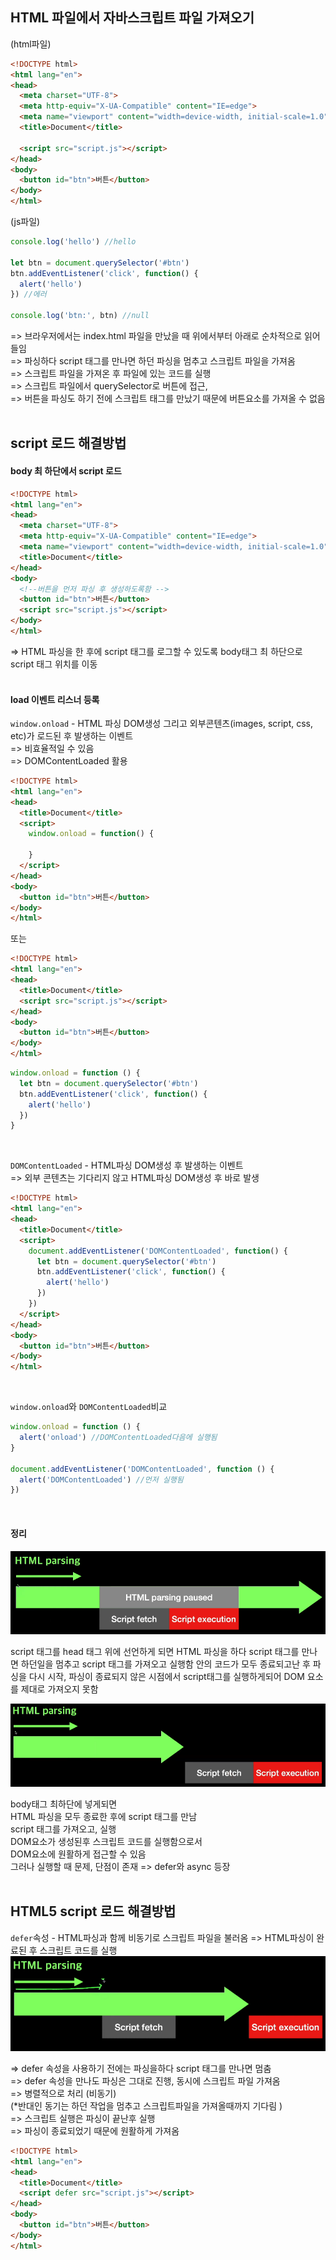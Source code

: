 ## HTML 파일에서 자바스크립트 파일 가져오기 

(html파일)
```html
<!DOCTYPE html>
<html lang="en">
<head>
  <meta charset="UTF-8">
  <meta http-equiv="X-UA-Compatible" content="IE=edge">
  <meta name="viewport" content="width=device-width, initial-scale=1.0">
  <title>Document</title>

  <script src="script.js"></script> 
</head>
<body>
  <button id="btn">버튼</button>
</body>
</html>
```
(js파일)
```javascript
console.log('hello') //hello 

let btn = document.querySelector('#btn')
btn.addEventListener('click', function() {
  alert('hello')
}) //에러 

console.log('btn:', btn) //null

```
=> 브라우저에서는 index.html 파일을 만났을 때 위에서부터 아래로 순차적으로 읽어들임 <br/>
=> 파싱하다 script 태그를 만나면 하던 파싱을 멈추고 스크립트 파일을 가져옴 <br/>
=> 스크립트 파일을 가져온 후 파일에 있는 코드를 실행 <br/>
=> 스크립트 파일에서 querySelector로 버튼에 접근, <br/>
=> 버튼을 파싱도 하기 전에 스크립트 태그를 만났기 때문에 버튼요소를 가져올 수 없음 <br/><br/>

## script 로드 해결방법 

#### body 최 하단에서 script 로드 
```html
<!DOCTYPE html>
<html lang="en">
<head>
  <meta charset="UTF-8">
  <meta http-equiv="X-UA-Compatible" content="IE=edge">
  <meta name="viewport" content="width=device-width, initial-scale=1.0">
  <title>Document</title>
</head>
<body>
  <!--버튼을 먼저 파싱 후 생성하도록함 -->
  <button id="btn">버튼</button> 
  <script src="script.js"></script> 
</body>
</html>
```
=> HTML 파싱을 한 후에 script 태그를 로그할 수 있도록 body태그 최 하단으로 script 태그 위치를 이동 <br/><br/>

#### load 이벤트 리스너 등록 

`window.onload` - HTML 파싱 DOM생성 그리고 외부콘텐츠(images, script, css, etc)가 로드된 후 발생하는 이벤트 <br/>
=> 비효율적일 수 있음 <br/>
=> DOMContentLoaded 활용 
```html
<!DOCTYPE html>
<html lang="en">
<head>
  <title>Document</title>
  <script>
    window.onload = function() {

    }
  </script> 
</head>
<body>
  <button id="btn">버튼</button> 
</body>
</html>
```
또는 
```html
<!DOCTYPE html>
<html lang="en">
<head>
  <title>Document</title>
  <script src="script.js"></script> 
</head>
<body>
  <button id="btn">버튼</button>
</body>
</html>
```
```javascript
window.onload = function () {
  let btn = document.querySelector('#btn')
  btn.addEventListener('click', function() {
    alert('hello')
  }) 
}
```
<br/>

`DOMContentLoaded` - HTML파싱 DOM생성 후 발생하는 이벤트 <br/>
=> 외부 콘텐츠는 기다리지 않고 HTML파싱 DOM생성 후 바로 발생
```html
<!DOCTYPE html>
<html lang="en">
<head>
  <title>Document</title>
  <script>
    document.addEventListener('DOMContentLoaded', function() {
      let btn = document.querySelector('#btn')
      btn.addEventListener('click', function() {
        alert('hello')
      }) 
    })
  </script> 
</head>
<body>
  <button id="btn">버튼</button> 
</body>
</html>
```
<br/>

`window.onload`와 `DOMContentLoaded`비교
```javascript
window.onload = function () {
  alert('onload') //DOMContentLoaded다음에 실행됨 
}

document.addEventListener('DOMContentLoaded', function () {
  alert('DOMContentLoaded') //먼저 실행됨 
}) 
```
<br/>

#### 정리 

<img src="https://github.com/7581058/note/blob/main/001/img/3-1.PNG?raw=true" alt="3-1-1" />

script 태그를  head 태그 위에 선언하게 되면 
HTML 파싱을 하다 script 태그를 만나면 
하던일을 멈추고 script 태그를 가져오고 실행함 
안의 코드가 모두 종료되고난 후 파싱을 다시 시작,
파싱이 종료되지 않은 시점에서 script태그를 실행하게되어
DOM 요소를 제대로 가져오지 못함  

<img src="https://github.com/7581058/note/blob/main/001/img/3-2.PNG?raw=true" alt="3-1-2" />

body태그 최하단에 넣게되면 <br/>
HTML 파싱을 모두 종료한 후에 script 태그를 만남 <br/> 
script 태그를 가져오고, 실행 <br/>
DOM요소가 생성된후 스크립트 코드를 실행함으로서 <br/>
DOM요소에 원활하게 접근할 수 있음 <br/>
그러나 실행할 때 문제, 단점이 존재 => defer와 async 등장 <br/><br/>

## HTML5 script 로드 해결방법 

`defer`속성 - HTML파싱과 함께 비동기로 스크립트 파일을 불러옴 
=> HTML파싱이 완료된 후 스크립트 코드를 실행 <br/>
<img src="https://github.com/7581058/note/blob/main/001/img/3-3.PNG?raw=true" alt="3-1-3" />

=> defer 속성을 사용하기 전에는 파싱을하다 script 태그를 만나면 멈춤 <br/>
=> defer 속성을 만나도 파싱은 그대로 진행, 동시에 스크립트 파일 가져옴 <br/>
=> 병렬적으로 처리 (비동기) <br/>
(*반대인 동기는 하던 작업을 멈추고 스크립트파일을 가져올때까지 기다림 ) <br/>
=> 스크립트 실행은 파싱이 끝난후 실행 <br/> 
=> 파싱이 종료되었기 때문에 원활하게 가져옴 <br/>
```html
<!DOCTYPE html>
<html lang="en">
<head>
  <title>Document</title>
  <script defer src="script.js"></script> 
</head>
<body>
  <button id="btn">버튼</button> 
</body>
</html>
```
